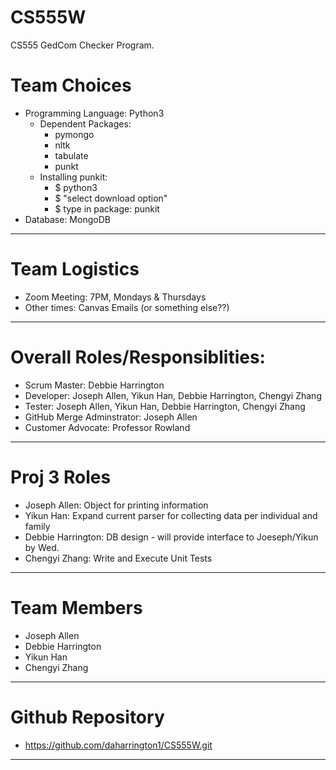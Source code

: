 # CS555W
CS555 GedCom Checker Program.

# Team Choices
* Programming Language: Python3
   * Dependent Packages: 
      * pymongo 
      * nltk
      * tabulate
      * punkt
   * Installing punkit: 
      * $ python3
      * $ "select download option"
      * $ type in package: punkit
* Database: MongoDB
---
# Team Logistics
* Zoom Meeting: 7PM, Mondays & Thursdays
* Other times: Canvas Emails (or something else??)
---
# Overall Roles/Responsiblities: 
* Scrum Master: Debbie Harrington
* Developer: Joseph Allen, Yikun Han, Debbie Harrington, Chengyi Zhang
* Tester: Joseph Allen, Yikun Han, Debbie Harrington, Chengyi Zhang
* GitHub Merge Adminstrator: Joseph Allen
* Customer Advocate: Professor Rowland
---
# Proj 3 Roles  
* Joseph Allen: Object for printing information
* Yikun Han: Expand current parser for collecting data per individual and family
* Debbie Harrington: DB design - will provide interface to Joeseph/Yikun by Wed.
* Chengyi Zhang: Write and Execute Unit Tests
---

# Team Members
* Joseph Allen
* Debbie Harrington
* Yikun Han
* Chengyi Zhang
---
# Github Repository
* https://github.com/daharrington1/CS555W.git
---
